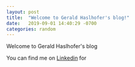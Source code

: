 ```yaml
---
layout: post
title:  "Welcome to Gerald Haslhofer's blog!"
date:   2019-09-01 14:40:29 -0700
categories: random
---
```

Welcome to Gerald Haslhofer's blog

You can find me on [Linkedin][linkedin] for

[linkedin]: https://www.linkedin.com/in/gerald-haslhofer-57582a
